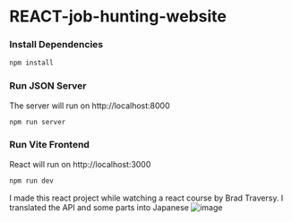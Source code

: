 # REACT-job-hunting-website
### Install Dependencies

```bash
npm install
```
### Run JSON Server

The server will run on http://localhost:8000

```bash
npm run server
```

### Run Vite Frontend

React will run on http://localhost:3000

```bash
npm run dev
```

I made this react project while watching a react course by Brad Traversy. I translated the API and some parts into Japanese
![image](https://github.com/RedKarim/REACT-job-hunting-website/assets/156578327/15cd8942-8126-4a95-a425-cf3c9ec21616)

